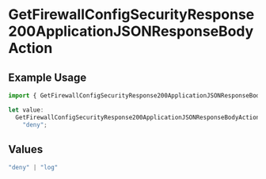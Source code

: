 # GetFirewallConfigSecurityResponse200ApplicationJSONResponseBodyAction

## Example Usage

```typescript
import { GetFirewallConfigSecurityResponse200ApplicationJSONResponseBodyAction } from "@vercel/sdk/models/operations/getfirewallconfig.js";

let value:
  GetFirewallConfigSecurityResponse200ApplicationJSONResponseBodyAction =
    "deny";
```

## Values

```typescript
"deny" | "log"
```